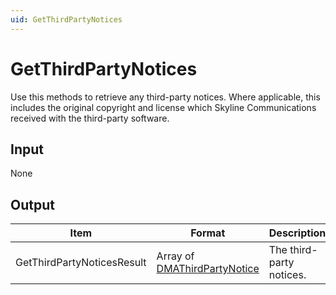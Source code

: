 ```yaml
---
uid: GetThirdPartyNotices
---
```


# GetThirdPartyNotices

Use this methods to retrieve any third-party notices. Where applicable, this includes the original copyright and license which Skyline Communications received with the third-party software.

<!-- Available from DataMiner 9.5.14 onwards. -->

## Input

None

## Output

| Item                       | Format | Description |
|----------------------------|--------|-------------|
| GetThirdPartyNoticesResult | Array of [DMAThirdPartyNotice](xref:DMAThirdPartyNotice) | The third-party notices. |
